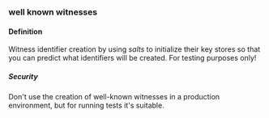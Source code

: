 ### well known witnesses

<h4>Definition</h4><p>Witness identifier creation by using <em>salts</em> to initialize their key stores so that you can predict what identifiers will be created. For testing purposes only!</p><h5>Security</h5><p>Don&#39;t use the creation of well-known witnesses in a production environment, but for running tests it&#39;s suitable.</p>